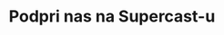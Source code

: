 ---
title: Podpri nas na Supercast-u
redirect_from:
- /
redirect_to: https://hvalazavseribe.supercast.com/
---